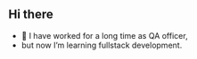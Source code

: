 <!--
**thomasengel-DCI/thomasengel-DCI** is a ✨ _special_ ✨ repository because its `README.md` (this file) appears on your GitHub profile.
-->

## Hi there

- 🌱 I have worked for a long time as QA officer,
- but now I’m learning fullstack development.



